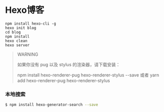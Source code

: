 # Hexo博客
```
npm install hexo-cli -g
hexo init blog
cd blog
npm install
hexo clean
hexo server
```



> WARNING
>
> 如果你没有 pug 以及 stylus 的渲染器，请下载安装：
>
> npm install hexo-renderer-pug hexo-renderer-stylus --save 或者
> yarn add hexo-renderer-pug hexo-renderer-stylus



### 本地搜索

```sh
$ npm install hexo-generator-search --save
```
